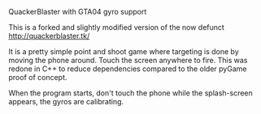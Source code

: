 QuackerBlaster with GTA04 gyro support

This is a forked and slightly modified version of the now defunct http://quackerblaster.tk/

It is a pretty simple point and shoot game where targeting is done by moving the phone around.  Touch the screen anywhere to fire.  This was redone in C++ to reduce dependencies compared to the older pyGame proof of concept.

When the program starts, don't touch the phone while the splash-screen appears, the gyros are calibrating.
